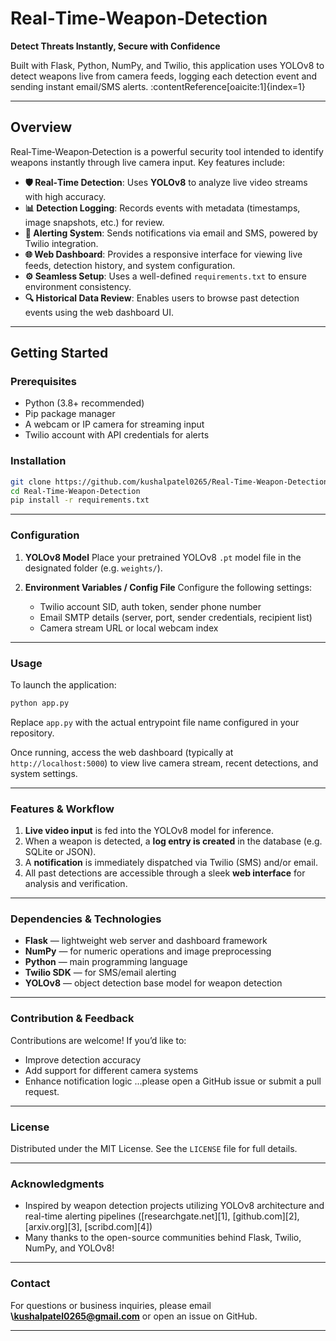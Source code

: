 # Real‑Time‑Weapon‑Detection

**Detect Threats Instantly, Secure with Confidence**

Built with Flask, Python, NumPy, and Twilio, this application uses YOLOv8 to detect weapons live from camera feeds, logging each detection event and sending instant email/SMS alerts. :contentReference[oaicite:1]{index=1}

---

## Overview

Real‑Time‑Weapon‑Detection is a powerful security tool intended to identify weapons instantly through live camera input. Key features include:

- **🛡 Real‑Time Detection**: Uses **YOLOv8** to analyze live video streams with high accuracy.  
- **📊 Detection Logging**: Records events with metadata (timestamps, image snapshots, etc.) for review.  
- **📢 Alerting System**: Sends notifications via email and SMS, powered by Twilio integration.  
- **🌐 Web Dashboard**: Provides a responsive interface for viewing live feeds, detection history, and system configuration.  
- **⚙ Seamless Setup**: Uses a well-defined `requirements.txt` to ensure environment consistency.  
- **🔍 Historical Data Review**: Enables users to browse past detection events using the web dashboard UI.

---

## Getting Started

### Prerequisites

- Python (3.8+ recommended)  
- Pip package manager  
- A webcam or IP camera for streaming input  
- Twilio account with API credentials for alerts  

### Installation

```bash
git clone https://github.com/kushalpatel0265/Real-Time-Weapon-Detection.git
cd Real-Time-Weapon-Detection
pip install -r requirements.txt
````

---

### Configuration

1. **YOLOv8 Model**
   Place your pretrained YOLOv8 `.pt` model file in the designated folder (e.g. `weights/`).

2. **Environment Variables / Config File**
   Configure the following settings:

   * Twilio account SID, auth token, sender phone number
   * Email SMTP details (server, port, sender credentials, recipient list)
   * Camera stream URL or local webcam index

---

### Usage

To launch the application:

```bash
python app.py
```

Replace `app.py` with the actual entrypoint file name configured in your repository.

Once running, access the web dashboard (typically at `http://localhost:5000`) to view live camera stream, recent detections, and system settings.

---

### Features & Workflow

1. **Live video input** is fed into the YOLOv8 model for inference.
2. When a weapon is detected, a **log entry is created** in the database (e.g. SQLite or JSON).
3. A **notification** is immediately dispatched via Twilio (SMS) and/or email.
4. All past detections are accessible through a sleek **web interface** for analysis and verification.

---

### Dependencies & Technologies

* **Flask** — lightweight web server and dashboard framework
* **NumPy** — for numeric operations and image preprocessing
* **Python** — main programming language
* **Twilio SDK** — for SMS/email alerting
* **YOLOv8** — object detection base model for weapon detection

---

### Contribution & Feedback

Contributions are welcome! If you’d like to:

* Improve detection accuracy
* Add support for different camera systems
* Enhance notification logic
  ...please open a GitHub issue or submit a pull request.

---

### License

Distributed under the MIT License. See the `LICENSE` file for full details.

---

### Acknowledgments

* Inspired by weapon detection projects utilizing YOLOv8 architecture and real-time alerting pipelines
  ([researchgate.net][1], [github.com][2], [arxiv.org][3], [scribd.com][4])
* Many thanks to the open-source communities behind Flask, Twilio, NumPy, and YOLOv8!

---

### Contact

For questions or business inquiries, please email **\kushalpatel0265@gmail.com** or open an issue on GitHub.

---
